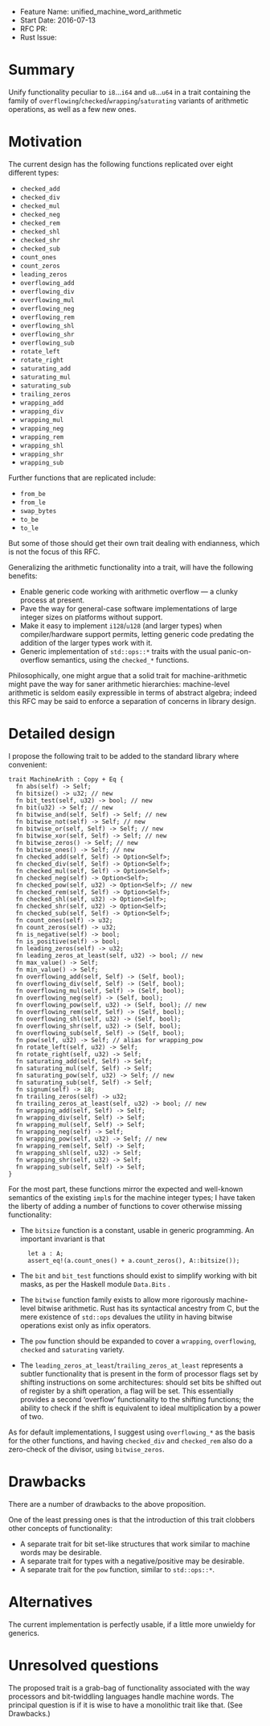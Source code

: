 - Feature Name: unified_machine_word_arithmetic
- Start Date: 2016-07-13
- RFC PR:
- Rust Issue:

# Summary
[summary]: #summary

Unify functionality peculiar to `i8`…`i64` and `u8`…`u64` in a trait containing the
family of `overflowing`/`checked`/`wrapping`/`saturating` variants of arithmetic operations,
as well as a few new ones.

# Motivation
[motivation]: #motivation

The current design has the following functions replicated over eight different types:

- `checked_add`
- `checked_div`
- `checked_mul`
- `checked_neg`
- `checked_rem`
- `checked_shl`
- `checked_shr`
- `checked_sub`
- `count_ones`
- `count_zeros`
- `leading_zeros`
- `overflowing_add`
- `overflowing_div`
- `overflowing_mul`
- `overflowing_neg`
- `overflowing_rem`
- `overflowing_shl`
- `overflowing_shr`
- `overflowing_sub`
- `rotate_left`
- `rotate_right`
- `saturating_add`
- `saturating_mul`
- `saturating_sub`
- `trailing_zeros`
- `wrapping_add`
- `wrapping_div`
- `wrapping_mul`
- `wrapping_neg`
- `wrapping_rem`
- `wrapping_shl`
- `wrapping_shr`
- `wrapping_sub`

Further functions that are replicated include:

- `from_be`
- `from_le`
- `swap_bytes`
- `to_be`
- `to_le`

But some of those should get their own trait dealing with endianness, which is not the
focus of this RFC.

Generalizing the arithmetic functionality into a trait, will have the following benefits:

- Enable generic code working with arithmetic overflow — a clunky process at present.
- Pave the way for general-case software implementations of large integer sizes on platforms
    without support.
- Make it easy to implement `i128`/`u128` (and larger types) when compiler/hardware support permits, letting
    generic code predating the addition of the larger types work with it.
- Generic implementation of `std::ops::*` traits with the usual panic-on-overflow semantics, using the
    `checked_*` functions.

Philosophically, one might argue that a solid trait for machine-arithmetic might pave the way
for saner arithmetic hierarchies: machine-level arithmetic is seldom easily expressible in terms of
abstract algebra; indeed this RFC may be said to enforce a separation of concerns in library design.

# Detailed design
[design]: #detailed-design

I propose the following trait to be added to the standard library where convenient:

    trait MachineArith : Copy + Eq {
      fn abs(self) -> Self;
      fn bitsize() -> u32; // new
      fn bit_test(self, u32) -> bool; // new
      fn bit(u32) -> Self; // new
      fn bitwise_and(self, Self) -> Self; // new
      fn bitwise_not(self) -> Self; // new
      fn bitwise_or(self, Self) -> Self; // new
      fn bitwise_xor(self, Self) -> Self; // new
      fn bitwise_zeros() -> Self; // new
      fn bitwise_ones() -> Self; // new
      fn checked_add(self, Self) -> Option<Self>;
      fn checked_div(self, Self) -> Option<Self>;
      fn checked_mul(self, Self) -> Option<Self>;
      fn checked_neg(self) -> Option<Self>;
      fn checked_pow(self, u32) -> Option<Self>; // new
      fn checked_rem(self, Self) -> Option<Self>;
      fn checked_shl(self, u32) -> Option<Self>;
      fn checked_shr(self, u32) -> Option<Self>;
      fn checked_sub(self, Self) -> Option<Self>;
      fn count_ones(self) -> u32;
      fn count_zeros(self) -> u32;
      fn is_negative(self) -> bool;
      fn is_positive(self) -> bool;
      fn leading_zeros(self) -> u32;
      fn leading_zeros_at_least(self, u32) -> bool; // new
      fn max_value() -> Self;
      fn min_value() -> Self;
      fn overflowing_add(self, Self) -> (Self, bool);
      fn overflowing_div(self, Self) -> (Self, bool);
      fn overflowing_mul(self, Self) -> (Self, bool);
      fn overflowing_neg(self) -> (Self, bool);
      fn overflowing_pow(self, u32) -> (Self, bool); // new
      fn overflowing_rem(self, Self) -> (Self, bool);
      fn overflowing_shl(self, u32) -> (Self, bool);
      fn overflowing_shr(self, u32) -> (Self, bool);
      fn overflowing_sub(self, Self) -> (Self, bool);
      fn pow(self, u32) -> Self; // alias for wrapping_pow
      fn rotate_left(self, u32) -> Self;
      fn rotate_right(self, u32) -> Self;
      fn saturating_add(self, Self) -> Self;
      fn saturating_mul(self, Self) -> Self;
      fn saturating_pow(self, u32) -> Self; // new
      fn saturating_sub(self, Self) -> Self;
      fn signum(self) -> i8;
      fn trailing_zeros(self) -> u32;
      fn trailing_zeros_at_least(self, u32) -> bool; // new
      fn wrapping_add(self, Self) -> Self;
      fn wrapping_div(self, Self) -> Self;
      fn wrapping_mul(self, Self) -> Self;
      fn wrapping_neg(self) -> Self;
      fn wrapping_pow(self, u32) -> Self; // new
      fn wrapping_rem(self, Self) -> Self;
      fn wrapping_shl(self, u32) -> Self;
      fn wrapping_shr(self, u32) -> Self;
      fn wrapping_sub(self, Self) -> Self;
    }

For the most part, these functions mirror the expected and well-known semantics
of the existing `impl`s for the machine integer types; I have taken the liberty of
adding a number of functions to cover otherwise missing functionality:

- The `bitsize` function is a constant, usable in generic programming. An important invariant is
    that
        
        let a : A;
        assert_eq!(a.count_ones() + a.count_zeros(), A::bitsize());

- The `bit` and `bit_test` functions should exist to simplify working with bit masks, as per the
    Haskell module `Data.Bits` .

- The `bitwise` function family exists to allow more rigorously machine-level bitwise arithmetic.
    Rust has its syntactical ancestry from C, but the mere existence of `std::ops` devalues the
    utility in having bitwise operations exist only as infix operators.


- The `pow` function should be expanded to cover a `wrapping`, `overflowing`, `checked` and
    `saturating` variety.

- The `leading_zeros_at_least`/`trailing_zeros_at_least` represents a subtler functionality
    that is present in the form of processor flags set by shifting instructions on some architectures:
    should set bits be shifted out of register by a shift operation, a flag will be set. This
    essentially provides a second ‘overflow’ functionality to the shifting functions; the ability
    to check if the shift is equivalent to ideal multiplication by a power of two.

As for default implementations, I suggest using `overflowing_*` as the basis for the other functions,
and having `checked_div` and `checked_rem` also do a zero-check of the divisor, using `bitwise_zeros`.

# Drawbacks
[drawbacks]: #drawbacks

There are a number of drawbacks to the above proposition.

One of the least pressing ones is that the introduction of this trait clobbers other concepts
of functionality:

- A separate trait for bit set-like structures that work similar to machine words may be desirable.
- A separate trait for types with a negative/positive may be desirable.
- A separate trait for the `pow` function, similar to `std::ops::*`.

# Alternatives
[alternatives]: #alternatives

The current implementation is perfectly usable, if a little more unwieldy for generics.

# Unresolved questions
[unresolved]: #unresolved-questions

The proposed trait is a grab-bag of functionality associated with the way processors and bit-twiddling
languages handle machine words. The principal question is if it is wise to have a monolithic trait like that.
(See Drawbacks.)
